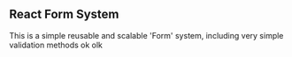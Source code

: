 ## React Form System

This is a simple reusable and scalable 'Form' system, including very simple validation methods
ok olk

